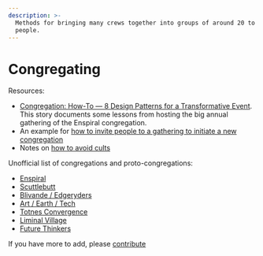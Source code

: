 ```yaml
---
description: >-
  Methods for bringing many crews together into groups of around 20 to 200
  people.
---
```


# Congregating

Resources:

* [Congregation: How-To — 8 Design Patterns for a Transformative Event](https://medium.com/the-tuning-fork/congregation-how-to-ffe35c65d70). This story documents some lessons from hosting the big annual gathering of the Enspiral congregation.
* An example for [how to invite people to a gathering to initiate a new congregation](https://docs.google.com/document/d/17SY8utcVVGA1Ps9bFaI0z2ur05Q0D6MaJHm88cm6g-A/edit#)
* Notes on [how to avoid cults](cults.md)

Unofficial list of congregations and proto-congregations:

* [Enspiral](http://enspiral.com)
* [Scuttlebutt](http://scuttlebutt.nz)
* [Blivande / Edgeryders](https://edgeryders.eu/t/a-template-for-microsolidarity/9277)
* [Art / Earth / Tech](http://artearthtech.com/)
* [Totnes Convergence](https://autopia.co/a/totnes-convergence/apply)
* [Liminal Village](http://liminalvillage.com/)
* [Future Thinkers](https://futurethinkers.org/)

If you have more to add, please [contribute](./contributing)

